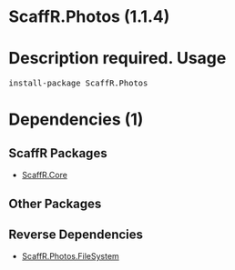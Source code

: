 ﻿ScaffR.Photos (1.1.4)
======
Description required.
Usage
======
<pre>install-package ScaffR.Photos</pre>
Dependencies (1)
=====

ScaffR Packages
------
* [ScaffR.Core](https://github.com/wcpro/ScaffR/tree/master/src/ScaffR.Core)

Other Packages
------

Reverse Dependencies
-----
* [ScaffR.Photos.FileSystem](https://github.com/wcpro/ScaffR/tree/master/src/ScaffR.Photos.FileSystem)
